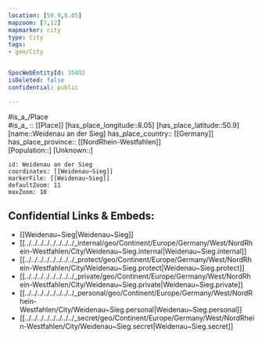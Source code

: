 ```yaml
---
location: [50.9,8.05] 
mapzoom: [7,12] 
mapmarker: city 
type: City
tags:
- geo/City


SpocWebEntityId: 35492
isDeleted: false
confidential: public

---
```

#is_a_/Place  
#is_a_ :: [[Place]] 
[has_place_longitude::8.05] 
[has_place_latitude::50.9] 
[name::Weidenau an der Sieg] 
has_place_country:: [[Germany]]  
has_place_province:: [[NordRhein-Westfahlen]]  
[Population::] 
[Unknown::] 


```leaflet
id: Weidenau an der Sieg
coordinates: [[Weidenau~Sieg]] 
markerFile: [[Weidenau~Sieg]] 
defaultZoom: 11 
maxZoom: 18
```


## Confidential Links & Embeds: 
- [[Weidenau~Sieg|Weidenau~Sieg]] 
- [[../../../../../../../../_internal/geo/Continent/Europe/Germany/West/NordRhein-Westfahlen/City/Weidenau~Sieg.internal|Weidenau~Sieg.internal]] 
- [[../../../../../../../../_protect/geo/Continent/Europe/Germany/West/NordRhein-Westfahlen/City/Weidenau~Sieg.protect|Weidenau~Sieg.protect]] 
- [[../../../../../../../../_private/geo/Continent/Europe/Germany/West/NordRhein-Westfahlen/City/Weidenau~Sieg.private|Weidenau~Sieg.private]] 
- [[../../../../../../../../_personal/geo/Continent/Europe/Germany/West/NordRhein-Westfahlen/City/Weidenau~Sieg.personal|Weidenau~Sieg.personal]] 
- [[../../../../../../../../_secret/geo/Continent/Europe/Germany/West/NordRhein-Westfahlen/City/Weidenau~Sieg.secret|Weidenau~Sieg.secret]] 
